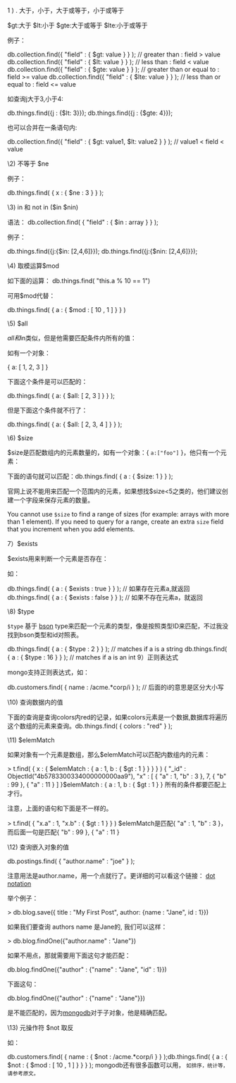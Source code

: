 1 ) . 大于，小于，大于或等于，小于或等于


$gt:大于
$lt:小于
$gte:大于或等于
$lte:小于或等于

例子：

db.collection.find({ "field" : { $gt: value } } ); // greater than : field > value
db.collection.find({ "field" : { $lt: value } } ); // less than : field < value
db.collection.find({ "field" : { $gte: value } } ); // greater than or equal to : field >= value
db.collection.find({ "field" : { $lte: value } } ); // less than or equal to : field <= value

如查询j大于3,小于4:

db.things.find({j : {$lt: 3}});
db.things.find({j : {$gte: 4}});

也可以合并在一条语句内:

db.collection.find({ "field" : { $gt: value1, $lt: value2 } } ); // value1 < field < value





\2) 不等于 $ne

例子：

db.things.find( { x : { $ne : 3 } } );







\3) in 和 not in ($in $nin)

语法：
db.collection.find( { "field" : { $in : array } } );

例子：

db.things.find({j:{$in: [2,4,6]}});
db.things.find({j:{$nin: [2,4,6]}});


\4) 取模运算$mod

如下面的运算：
db.things.find( "this.a % 10 == 1")

可用$mod代替：

db.things.find( { a : { $mod : [ 10 , 1 ] } } )


\5) $all

$all和$in类似，但是他需要匹配条件内所有的值：

如有一个对象：

{ a: [ 1, 2, 3 ] }

下面这个条件是可以匹配的：

db.things.find( { a: { $all: [ 2, 3 ] } } );

但是下面这个条件就不行了：

db.things.find( { a: { $all: [ 2, 3, 4 ] } } );

\6) $size

$size是匹配数组内的元素数量的，如有一个对象：{ `a:["foo"]` }，他只有一个元素：

下面的语句就可以匹配：db.things.find( { a : { $size: 1 } } );

官网上说不能用来匹配一个范围内的元素，如果想找$size<5之类的，他们建议创建一个字段来保存元素的数量。

You cannot use `$size` to find a range of sizes (for example: arrays with more than 1 element). If you need to query for a range, create an extra `size` field that you increment when you add elements.



7）$exists

$exists用来判断一个元素是否存在：

如：

db.things.find( { a : { $exists : true } } ); // 如果存在元素a,就返回
db.things.find( { a : { $exists : false } } ); // 如果不存在元素a，就返回

\8) $type



`$type` 基于 [bson](http://bsonspec.org/) type来匹配一个元素的类型，像是按照类型ID来匹配，不过我没找到bson类型和id对照表。

db.things.find( { a : { $type : 2 } } ); // matches if a is a string
db.things.find( { a : { $type : 16 } } ); // matches if a is an int
9）正则表达式

mongo支持正则表达式，如：

db.customers.find( { name : /acme.*corp/i } ); // 后面的i的意思是区分大小写

\10) 查询数据内的值

下面的查询是查询colors内red的记录，如果colors元素是一个数据,数据库将遍历这个数组的元素来查询。db.things.find( { colors : "red" } );

\11) $elemMatch

如果对象有一个元素是数组，那么$elemMatch可以匹配内数组内的元素：

\> t.find( { x : { $elemMatch : { a : 1, b : { $gt : 1 } } } } ) 
{ "_id" : ObjectId("4b5783300334000000000aa9"), 
"x" : [ { "a" : 1, "b" : 3 }, 7, { "b" : 99 }, { "a" : 11 } ]
}$elemMatch : { a : 1, b : { $gt : 1 } } 所有的条件都要匹配上才行。

注意，上面的语句和下面是不一样的。

\> t.find( { "x.a" : 1, "x.b" : { $gt : 1 } } )
$elemMatch是匹配{ "a" : 1, "b" : 3 }，而后面一句是匹配{ "b" : 99 }, { "a" : 11 } 


\12) 查询嵌入对象的值

db.postings.find( { "author.name" : "joe" } );

注意用法是author.name，用一个点就行了。更详细的可以看这个链接： [dot notation](http://www.mongodb.org/display/DOCS/Dot+Notation+(Reaching+into+Objects))

举个例子：

\> db.blog.save({ title : "My First Post", author: {name : "Jane", id : 1}})

如果我们要查询 authors name 是Jane的, 我们可以这样：

\> db.blog.findOne({"author.name" : "Jane"})

如果不用点，那就需要用下面这句才能匹配：

db.blog.findOne({"author" : {"name" : "Jane", "id" : 1}})

下面这句：

db.blog.findOne({"author" : {"name" : "Jane"}})

是不能匹配的，因为[mongodb](https://so.csdn.net/so/search?q=mongodb&spm=1001.2101.3001.7020)对于子对象，他是精确匹配。



\13) 元操作符 $not 取反

如：

db.customers.find( { name : { $not : /acme.*corp/i } } );db.things.find( { a : { $not : { $mod : [ 10 , 1 ] } } } ); mongodb还有很多函数可以用， `如排序，统计等，请参考原文。`